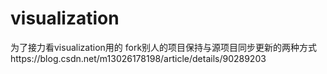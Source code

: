 # visualization
为了接力看visualization用的
fork别人的项目保持与源项目同步更新的两种方式https://blog.csdn.net/m13026178198/article/details/90289203
